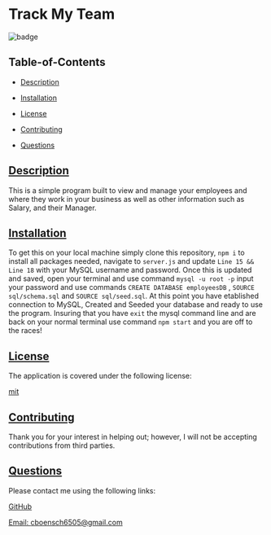   # Track My Team
  
  
  ![badge](https://img.shields.io/badge/license-mit-blue)
    

  ## Table-of-Contents

  * [Description](#description)
  
  * [Installation](#installation)
  
  * [License](#license)
    
  * [Contributing](#contributing)

  * [Questions](#questions)
  
  ## [Description](#table-of-contents)

  This is a simple program built to view and manage your employees and where they work in your business as well as other information such as Salary, and their Manager.

  ## [Installation](#table-of-contents)

  To get this on your local machine simply clone this repository, `npm i` to install all packages needed, navigate to `server.js` and update `Line 15 && Line 18` with your MySQL     username and password. Once this is updated and saved, open your terminal and use command `mysql -u root -p` input your password and use commands `CREATE DATABASE employeesDB` , `SOURCE sql/schema.sql` and `SOURCE sql/seed.sql`. At this point you have etablished connection to MySQL, Created and Seeded your database and ready to use the program. Insuring that    you have `exit` the mysql command line and are back on your normal terminal use command `npm start` and you are off to the races!


  ## [License](#table-of-contents)

  The application is covered under the following license:

  
  [mit](https://choosealicense.com/licenses/mit)
    
    
  ## [Contributing](#table-of-contents)
  
  
  Thank you for your interest in helping out; however, I will not be accepting contributions from third parties.
    
    
  ## [Questions](#table-of-contents)

  Please contact me using the following links:

  [GitHub](https://github.com/cboensch6505)

  [Email: cboensch6505@gmail.com](mailto:cboensch6505@gmail.com)
